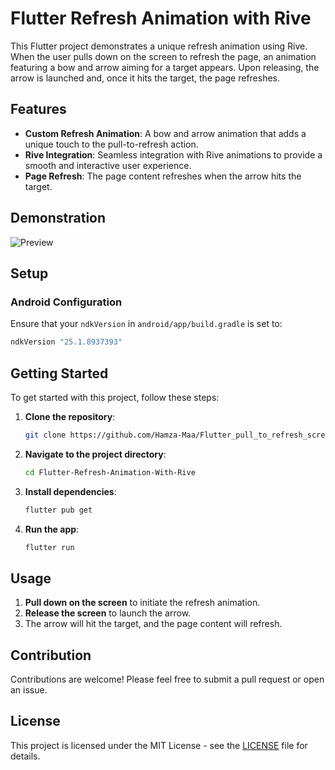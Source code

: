 # Flutter Refresh Animation with Rive

This Flutter project demonstrates a unique refresh animation using Rive. When the user pulls down on the screen to refresh the page, an animation featuring a bow and arrow aiming for a target appears. Upon releasing, the arrow is launched and, once it hits the target, the page refreshes.

## Features

- **Custom Refresh Animation**: A bow and arrow animation that adds a unique touch to the pull-to-refresh action.
- **Rive Integration**: Seamless integration with Rive animations to provide a smooth and interactive user experience.
- **Page Refresh**: The page content refreshes when the arrow hits the target.

## Demonstration

![Preview](Screenshots/refresh_animation.gif)

## Setup

### Android Configuration

Ensure that your `ndkVersion` in `android/app/build.gradle` is set to:

```gradle
ndkVersion "25.1.8937393"
```

## Getting Started

To get started with this project, follow these steps:

1. **Clone the repository**:
    ```sh
    git clone https://github.com/Hamza-Maa/Flutter_pull_to_refresh_screen_with_rive.git
    ```
2. **Navigate to the project directory**:
    ```sh
    cd Flutter-Refresh-Animation-With-Rive
    ```
3. **Install dependencies**:
    ```sh
    flutter pub get
    ```
4. **Run the app**:
    ```sh
    flutter run
    ```

## Usage

1. **Pull down on the screen** to initiate the refresh animation.
2. **Release the screen** to launch the arrow.
3. The arrow will hit the target, and the page content will refresh.

## Contribution

Contributions are welcome! Please feel free to submit a pull request or open an issue.

## License

This project is licensed under the MIT License - see the [LICENSE](LICENSE) file for details.
